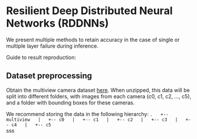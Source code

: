 # Resilient Deep Distributed Neural Networks (RDDNNs)
We present multiple methods to retain accuracy in the case of single or multiple layer failure during inference.

Guide to result reproduction:

## Dataset preprocessing
Obtain the multiview camera dataset [here](https://cvlab.epfl.ch/data/multiclass). When unzipped, this data will be split into different folders, with images from each camera (c0, c1, c2, ..., c5), and a folder with bounding boxes for these cameras.

We recommend storing the data in the following hierarchy:
`
.  
+-- multiview  
|   +-- c0  
|   +-- c1  
|   +-- c2  
|   +-- c3  
|   +-- c4  
|   +-- c5  
`  
sss   
